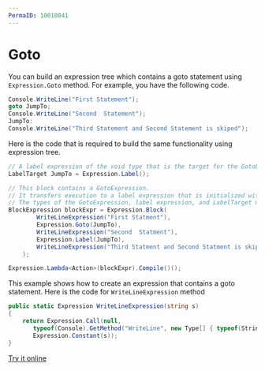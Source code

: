```yaml
---
PermaID: 10010041
---
```


# Goto

You can build an expression tree which contains a goto statement using `Expression.Goto` method. For example, you have the following code.

```csharp
Console.WriteLine("First Statement");
goto JumpTo;
Console.WriteLine("Second  Statement");
JumpTo:
Console.WriteLine("Third Statement and Second Statement is skiped");
```

Here is the code that is required to build the same functionality using expression tree. 

```csharp
// A label expression of the void type that is the target for the GotoExpression.
LabelTarget JumpTo = Expression.Label();

// This block contains a GotoExpression.
// It transfers execution to a label expression that is initialized with the same LabelTarget as the GotoExpression.
// The types of the GotoExpression, label expression, and LabelTarget must match.
BlockExpression blockExpr = Expression.Block(
        WriteLineExpression("First Statment"),
        Expression.Goto(JumpTo),
        WriteLineExpression("Second  Statment"),
        Expression.Label(JumpTo),
        WriteLineExpression("Third Statment and Second Statment is skiped")
    );

Expression.Lambda<Action>(blockExpr).Compile()();
```

This example shows how to create an expression that contains a goto statement. Here is the code for `WriteLineExpression` method

```csharp
public static Expression WriteLineExpression(string s)
{
    return Expression.Call(null,
       typeof(Console).GetMethod("WriteLine", new Type[] { typeof(String) }),
       Expression.Constant(s));
}
``` 

[Try it online](https://dotnetfiddle.net/HT34IS)